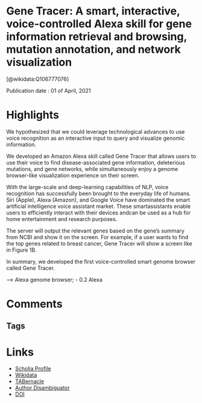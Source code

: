 
Gene Tracer: A smart, interactive, voice-controlled Alexa skill for gene information retrieval and browsing, mutation annotation, and network visualization
===========================================================================================================================================================
  
  [@wikidata:Q106777076]  
  
Publication date : 01 of April, 2021  

# Highlights

We hypothesized that we could leverage technological advances to use voice recognition as an interactive input to query and visualize genomic information.

We developed an Amazon Alexa skill called Gene Tracer that allows users to use their voice to find disease-associated gene information, deleterious mutations, and gene networks, while simultaneously enjoy a genome browser-like visualization experience on their screen.

With the large-scale and deep-learning capabilities of NLP, voice recognition has successfully been brought to the everyday life  of  humans.  Siri  (Apple),  Alexa  (Amazon),  and  Google  Voice  have dominated  the  smart  artificial  intelligence  voice  assistant  market.  These smartassistants enable users to efficiently interact with their devices andcan be used as a hub for home entertainment and research purposes.


The server will output the relevant genes based on the gene’s summary  from  NCBI  and  show  it  on  the  screen.  For  example,  if  a  user wants to find the top genes related to breast cancer, Gene Tracer will show a screen like in Figure 1B.

In  summary,  we  developed  the  first  voice-controlled  smart  genome browser called Gene Tracer.

--> Alexa genome browser; - 0.2 Alexa

# Comments

## Tags

# Links
  
 * [Scholia Profile](https://scholia.toolforge.org/work/Q106777076)  
 * [Wikidata](https://www.wikidata.org/wiki/Q106777076)  
 * [TABernacle](https://tabernacle.toolforge.org/?#/tab/manual/Q106777076/P921%3BP4510)  
 * [Author Disambiguator](https://author-disambiguator.toolforge.org/work_item_oauth.php?id=Q106777076&batch_id=&match=1&author_list_id=&doit=Get+author+links+for+work)  
 * [DOI](https://doi.org/10.1093/BIOINFORMATICS/BTAB107)  
